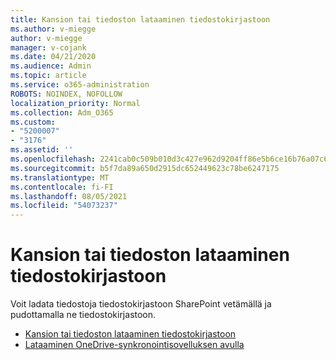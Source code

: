 ```yaml
---
title: Kansion tai tiedoston lataaminen tiedostokirjastoon
ms.author: v-miegge
author: v-miegge
manager: v-cojank
ms.date: 04/21/2020
ms.audience: Admin
ms.topic: article
ms.service: o365-administration
ROBOTS: NOINDEX, NOFOLLOW
localization_priority: Normal
ms.collection: Adm_O365
ms.custom:
- "5200007"
- "3176"
ms.assetid: ''
ms.openlocfilehash: 2241cab0c509b010d3c427e962d9204ff86e5b6ce16b76a07c6c2b6b60485b18
ms.sourcegitcommit: b5f7da89a650d2915dc652449623c78be6247175
ms.translationtype: MT
ms.contentlocale: fi-FI
ms.lasthandoff: 08/05/2021
ms.locfileid: "54073237"
---
```

# <a name="upload-a-folder-or-files-to-a-document-library"></a>Kansion tai tiedoston lataaminen tiedostokirjastoon

Voit ladata tiedostoja tiedostokirjastoon SharePoint vetämällä ja pudottamalla ne tiedostokirjastoon.

* [Kansion tai tiedoston lataaminen tiedostokirjastoon](https://support.office.com/article/upload-a-folder-or-files-to-a-document-library-eb18fcba-c953-4d45-8d90-8da66edeacdb)
* [Lataaminen OneDrive-synkronointisovelluksen avulla](https://support.office.com/article/sync-files-with-onedrive-in-windows-615391c4-2bd3-4aae-a42a-858262e42a49)